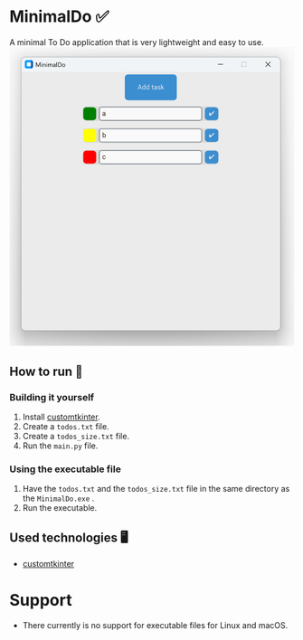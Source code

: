 # MinimalDo ✅
A minimal To Do application that is very lightweight and easy to use. 
![Showcase of the application.](https://github.com/alexiiko/minimaldo/blob/main/showcase.png)
## How to run 🔄
### Building it yourself
1. Install [customtkinter](https://customtkinter.tomschimansky.com/).
2. Create a `todos.txt` file. 
3. Create a `todos_size.txt` file.
4. Run the `main.py` file. 
### Using the executable file
1. Have the `todos.txt` and the `todos_size.txt` file in the same directory as the `MinimalDo.exe` .
2. Run the executable.
## Used technologies 🖥️
- [customtkinter](https://customtkinter.tomschimansky.com/)
# Support
- There currently is no support for executable files for Linux and macOS.
